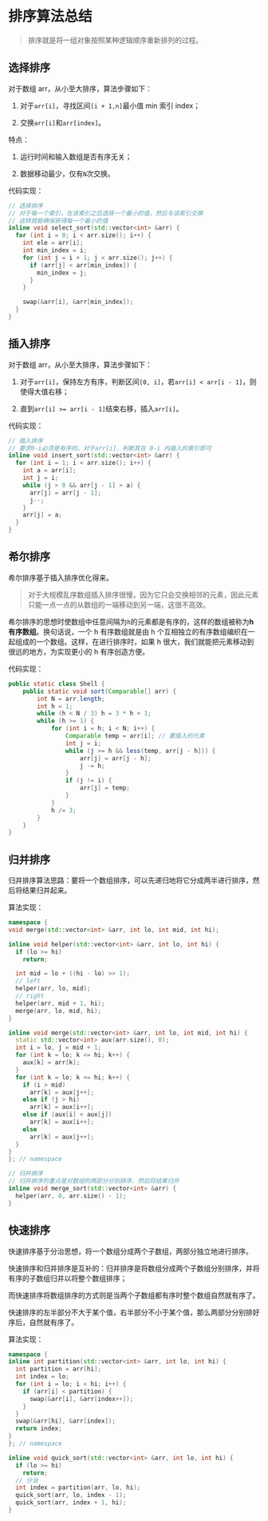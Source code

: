 ﻿# 排序算法总结

> 排序就是将一组对象按照某种逻辑顺序重新排列的过程。

## 选择排序

对于数组 arr，从小至大排序，算法步骤如下：

1. 对于`arr[i]`，寻找区间`[i + 1,n]`最小值 min 索引 index；

2. 交换`arr[i]`和`arr[index]`。

特点：

1. 运行时间和输入数组是否有序无关；

2. 数据移动最少，仅有`N`次交换。

代码实现：

```cpp
// 选择排序
// 对于每一个索引，在该索引之后选择一个最小的值，然后与该索引交换
// 这样就能确保获得每一个最小的值
inline void select_sort(std::vector<int> &arr) {
  for (int i = 0; i < arr.size(); i++) {
    int ele = arr[i];
    int min_index = i;
    for (int j = i + 1; j < arr.size(); j++) {
      if (arr[j] < arr[min_index]) {
        min_index = j;
      }
    }

    swap(&arr[i], &arr[min_index]);
  }
}
```

## 插入排序

对于数组 arr，从小至大排序，算法步骤如下：

1. 对于`arr[i]`，保持左方有序，判断区间`[0, i]`，若`arr[i] < arr[i - 1]`，则使得大值右移；

2. 直到`arr[i] >= arr[i - 1]`结束右移，插入`arr[i]`。

代码实现：

```cpp
// 插入排序
// 要求0-i必须是有序的，对于arr[i]，判断其在 0-i 内插入的索引即可
inline void insert_sort(std::vector<int> &arr) {
  for (int i = 1; i < arr.size(); i++) {
    int a = arr[i];
    int j = i;
    while (j > 0 && arr[j - 1] > a) {
      arr[j] = arr[j - 1];
      j--;
    }
    arr[j] = a;
  }
}
```

## 希尔排序

希尔排序基于插入排序优化得来。

> 对于大规模乱序数组插入排序很慢，因为它只会交换相邻的元素，因此元素只能一点一点的从数组的一端移动到另一端，这很不高效。

希尔排序的思想时使数组中任意间隔为`h`的元素都是有序的，这样的数组被称为**h 有序数组**。换句话说，一个 h 有序数组就是由 h 个互相独立的有序数组编织在一起组成的一个数组。这样，在进行排序时，如果 h 很大，我们就能把元素移动到很远的地方，为实现更小的 h 有序创造方便。

代码实现：

```java
public static class Shell {
    public static void sort(Comparable[] arr) {
        int N = arr.length;
        int h = 1;
        while (h < N / 3) h = 3 * h + 1;
        while (h >= 1) {
            for (int i = h; i < N; i++) {
                Comparable temp = arr[i]; // 要插入的元素
                int j = i;
                while (j >= h && less(temp, arr[j - h])) {
                    arr[j] = arr[j - h];
                    j -= h;
                }
                if (j != i) {
                    arr[j] = temp;
                }
            }
            h /= 3;
        }
    }
}
```

## 归并排序

归并排序算法思路：要将一个数组排序，可以先递归地将它分成两半进行排序，然后将结果归并起来。

算法实现：

```cpp
namespace {
void merge(std::vector<int> &arr, int lo, int mid, int hi);

inline void helper(std::vector<int> &arr, int lo, int hi) {
  if (lo >= hi)
    return;

  int mid = lo + ((hi - lo) >> 1);
  // left
  helper(arr, lo, mid);
  // right
  helper(arr, mid + 1, hi);
  merge(arr, lo, mid, hi);
}

inline void merge(std::vector<int> &arr, int lo, int mid, int hi) {
  static std::vector<int> aux(arr.size(), 0);
  int i = lo, j = mid + 1;
  for (int k = lo; k <= hi; k++) {
    aux[k] = arr[k];
  }
  for (int k = lo; k <= hi; k++) {
    if (i > mid)
      arr[k] = aux[j++];
    else if (j > hi)
      arr[k] = aux[i++];
    else if (aux[i] < aux[j])
      arr[k] = aux[i++];
    else
      arr[k] = aux[j++];
  }
}
}; // namespace

// 归并排序
// 归并排序的重点是对数组的两部分分别排序，然后将结果归并
inline void merge_sort(std::vector<int> &arr) {
  helper(arr, 0, arr.size() - 1);
}
```

## 快速排序

快速排序基于分治思想，将一个数组分成两个子数组，两部分独立地进行排序。

快速排序和归并排序是互补的：归并排序是将数组分成两个子数组分别排序，并将有序的子数组归并以将整个数组排序；

而快速排序将数组排序的方式则是当两个子数组都有序时整个数组自然就有序了。

快速排序的左半部分不大于某个值，右半部分不小于某个值，那么两部分分别排好序后，自然就有序了。

算法实现：

```cpp
namespace {
inline int partition(std::vector<int> &arr, int lo, int hi) {
  int partition = arr[hi];
  int index = lo;
  for (int i = lo; i < hi; i++) {
    if (arr[i] < partition) {
      swap(&arr[i], &arr[index++]);
    }
  }
  swap(&arr[hi], &arr[index]);
  return index;
}
}; // namespace

inline void quick_sort(std::vector<int> &arr, int lo, int hi) {
  if (lo >= hi)
    return;
  // 分治
  int index = partition(arr, lo, hi);
  quick_sort(arr, lo, index - 1);
  quick_sort(arr, index + 1, hi);
}
```
